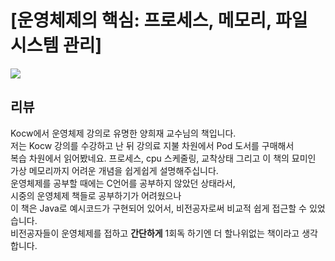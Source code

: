 # [운영체제의 핵심: 프로세스, 메모리, 파일 시스템 관리]

![](https://contents.kyobobook.co.kr/sih/fit-in/458x0/pdt/1400000607138.jpg)


## 리뷰
Kocw에서 운영체제 강의로 유명한 양희재 교수님의 책입니다.<br/>
저는 Kocw 강의를 수강하고 난 뒤 강의료 지불 차원에서 Pod 도서를 구매해서 <br/>
복습 차원에서 읽어봤네요.
프로세스, cpu 스케줄링, 교착상태 그리고 이 책의 묘미인<br/>
가상 메모리까지 어려운 개념을 쉽게쉽게 설명해주십니다.<br/>
운영체제를 공부할 때에는 C언어를 공부하지 않았던 상태라서,<br/>
시중의 운영체제 책들로 공부하기가 어려웠으나<br/>
이 책은 Java로 예시코드가 구현되어 있어서, 비전공자로써 비교적 쉽게 접근할 수 있었습니다.<br/>
비전공자들이 운영체제를 접하고 **간단하게** 1회독 하기엔 더 할나위없는 책이라고 생각합니다.<br/>


